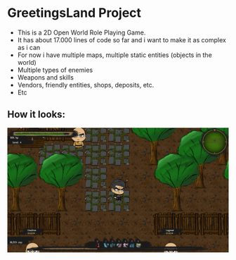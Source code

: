 # GreetingsLand Project

* This is a 2D Open World Role Playing Game.
* It has about 17.000 lines of code so far and i want to make it as complex as i can
* For now i have multiple maps, multiple static entities (objects in the world)
* Multiple types of enemies
* Weapons and skills
* Vendors, friendly entities, shops, deposits, etc.
* Etc

## How it looks:

![alt text](https://github.com/andrei-voia/greetings_land_game_project/blob/master/pictures/Screenshot_1.png "game")
